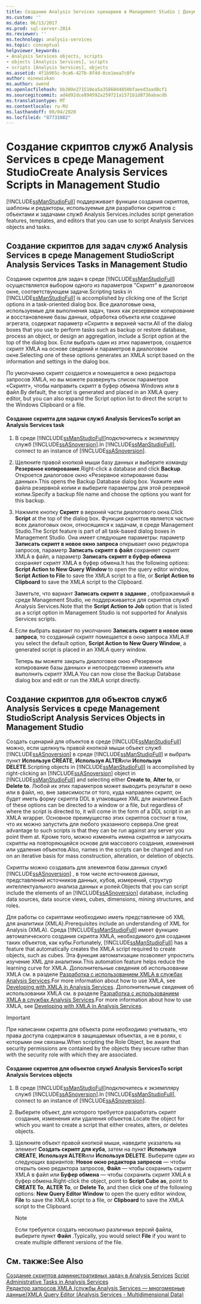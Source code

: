 ```yaml
---
title: Создание Analysis Services сценариев в Management Studio | Документация Майкрософт
ms.custom: ''
ms.date: 06/13/2017
ms.prod: sql-server-2014
ms.reviewer: ''
ms.technology: analysis-services
ms.topic: conceptual
helpviewer_keywords:
- Analysis Services objects, scripts
- objects [Analysis Services], scripts
- scripts [Analysis Services], objects
ms.assetid: 4f1b965c-9ca6-427b-8f4d-0ce1eea7c0fe
author: minewiskan
ms.author: owend
ms.openlocfilehash: bb380e271510ea5a35860d4850bfaeed3aad8cf1
ms.sourcegitcommit: ad4d92dce894592a259721a1571b1d8736abacdb
ms.translationtype: MT
ms.contentlocale: ru-RU
ms.lasthandoff: 08/04/2020
ms.locfileid: "87731082"
---
```

# <a name="create-analysis-services-scripts-in-management-studio"></a><span data-ttu-id="7168e-102">Создание скриптов служб Analysis Services в среде Management Studio</span><span class="sxs-lookup"><span data-stu-id="7168e-102">Create Analysis Services Scripts in Management Studio</span></span>
  [!INCLUDE[ssManStudioFull](../../includes/ssmanstudiofull-md.md)] <span data-ttu-id="7168e-103">поддерживает функции создания скриптов, шаблоны и редакторы, используемые для разработки скриптов с объектами и задачами служб Analysis Services.</span><span class="sxs-lookup"><span data-stu-id="7168e-103">includes script generation features, templates, and editors that you can use to script Analysis Services objects and tasks.</span></span>  
  
## <a name="script-analysis-services-tasks-in-management-studio"></a><span data-ttu-id="7168e-104">Создание скриптов для задач служб Analysis Services в среде Management Studio</span><span class="sxs-lookup"><span data-stu-id="7168e-104">Script Analysis Services Tasks in Management Studio</span></span>  
 <span data-ttu-id="7168e-105">Создание скриптов для задач в среде [!INCLUDE[ssManStudioFull](../../includes/ssmanstudiofull-md.md)] осуществляется выбором одного из параметров "Скрипт" в диалоговом окне, соответствующем задаче.</span><span class="sxs-lookup"><span data-stu-id="7168e-105">Scripting tasks in [!INCLUDE[ssManStudioFull](../../includes/ssmanstudiofull-md.md)] is accomplished by clicking one of the Script options in a task-oriented dialog box.</span></span> <span data-ttu-id="7168e-106">Все диалоговые окна, используемые для выполнения задач, таких как резервное копирование и восстановление базы данных, обработка объекта или создание агрегата, содержат параметр «Скрипт» в верхней части.</span><span class="sxs-lookup"><span data-stu-id="7168e-106">All of the dialog boxes that you use to perform tasks such as backup or restore database, process an object, or design an aggregation, include a Script option at the top of the dialog box.</span></span> <span data-ttu-id="7168e-107">Если выбрать один из этих параметров, создается скрипт XMLA на основе сведений и параметров в диалоговом окне.</span><span class="sxs-lookup"><span data-stu-id="7168e-107">Selecting one of these options generates an XMLA script based on the information and settings in the dialog box.</span></span>  
  
 <span data-ttu-id="7168e-108">По умолчанию скрипт создается и помещается в окно редактора запросов XMLA, но вы можете развернуть список параметров «Скрипт», чтобы направить скрипт в буфер обмена Windows или в файл.</span><span class="sxs-lookup"><span data-stu-id="7168e-108">By default, the script is generated and placed in an XMLA query editor, but you can also expand the Script option list to direct the script to the Windows Clipboard or a file.</span></span>  
  
#### <a name="to-script-an-analysis-services-task"></a><span data-ttu-id="7168e-109">Создание скрипта для задачи служб Analysis Services</span><span class="sxs-lookup"><span data-stu-id="7168e-109">To script an Analysis Services task</span></span>  
  
1.  <span data-ttu-id="7168e-110">В среде [!INCLUDE[ssManStudioFull](../../includes/ssmanstudiofull-md.md)]подключитесь к экземпляру служб [!INCLUDE[ssASnoversion](../../includes/ssasnoversion-md.md)].</span><span class="sxs-lookup"><span data-stu-id="7168e-110">In [!INCLUDE[ssManStudioFull](../../includes/ssmanstudiofull-md.md)], connect to an instance of [!INCLUDE[ssASnoversion](../../includes/ssasnoversion-md.md)].</span></span>  
  
2.  <span data-ttu-id="7168e-111">Щелкните правой кнопкой мыши базу данных и выберите команду **Резервное копирование**.</span><span class="sxs-lookup"><span data-stu-id="7168e-111">Right-click a database and click **Backup**.</span></span> <span data-ttu-id="7168e-112">Откроется диалоговое окно «Резервное копирование базы данных».</span><span class="sxs-lookup"><span data-stu-id="7168e-112">This opens the Backup Database dialog box.</span></span> <span data-ttu-id="7168e-113">Укажите имя файла резервной копии и выберите параметры для этой резервной копии.</span><span class="sxs-lookup"><span data-stu-id="7168e-113">Specify a backup file name and choose the options you want for this backup.</span></span>  
  
3.  <span data-ttu-id="7168e-114">Нажмите кнопку **Скрипт** в верхней части диалогового окна.</span><span class="sxs-lookup"><span data-stu-id="7168e-114">Click **Script** at the top of the dialog box.</span></span> <span data-ttu-id="7168e-115">Функция скриптов является частью всех диалоговых окон, относящихся к задачам, в среде Management Studio.</span><span class="sxs-lookup"><span data-stu-id="7168e-115">The Script feature is part of all task-based dialog boxes in Management Studio.</span></span> <span data-ttu-id="7168e-116">Она имеет следующие параметры: параметр **Записать скрипт в новое окно запроса** открывает окно редактора запросов, параметр **Записать скрипт в файл** сохраняет скрипт XMLA в файл, а параметр **Записать скрипт в буфер обмена** сохраняет скрипт XMLA в буфер обмена.</span><span class="sxs-lookup"><span data-stu-id="7168e-116">It has the following options: **Script Action to New Query Window** to open the query editor window, **Script Action to File** to save the XMLA script to a file, or **Script Action to Clipboard** to save the XMLA script to the Clipboard.</span></span>  
  
     <span data-ttu-id="7168e-117">Заметьте, что вариант **Записать скрипт в задание** , отображаемый в среде Management Studio, не поддерживается для скриптов служб Analysis Services.</span><span class="sxs-lookup"><span data-stu-id="7168e-117">Note that the **Script Action to Job** option that is listed as a script option in Management Studio is not supported for Analysis Services scripts.</span></span>  
  
4.  <span data-ttu-id="7168e-118">Если выбрать вариант по умолчанию **Записать скрипт в новое окно запроса**, то созданный скрипт помещается в окно запроса XMLA.</span><span class="sxs-lookup"><span data-stu-id="7168e-118">If you select the default option, **Script Action to New Query Window**, a generated script is placed in an XMLA query window.</span></span>  
  
     <span data-ttu-id="7168e-119">Теперь вы можете закрыть диалоговое окно «Резервное копирование базы данных» и непосредственно изменить или выполнить скрипт XMLA.</span><span class="sxs-lookup"><span data-stu-id="7168e-119">You can now close the Backup Database dialog box and edit or run the XMLA script directly.</span></span>  
  
## <a name="script-analysis-services-objects-in-management-studio"></a><span data-ttu-id="7168e-120">Создание скриптов для объектов служб Analysis Services в среде Management Studio</span><span class="sxs-lookup"><span data-stu-id="7168e-120">Script Analysis Services Objects in Management Studio</span></span>  
 <span data-ttu-id="7168e-121">Создать сценарий для объектов в среде [!INCLUDE[ssManStudioFull](../../includes/ssmanstudiofull-md.md)] можно, если щелкнуть правой кнопкой мыши объект служб [!INCLUDE[ssASnoversion](../../includes/ssasnoversion-md.md)] в среде [!INCLUDE[ssManStudioFull](../../includes/ssmanstudiofull-md.md)] и выбрать пункт **Используя CREATE**, **Используя ALTER**или **Используя DELETE**.</span><span class="sxs-lookup"><span data-stu-id="7168e-121">Scripting objects in [!INCLUDE[ssManStudioFull](../../includes/ssmanstudiofull-md.md)] is accomplished by right-clicking an [!INCLUDE[ssASnoversion](../../includes/ssasnoversion-md.md)] object in [!INCLUDE[ssManStudioFull](../../includes/ssmanstudiofull-md.md)] and selecting either **Create to**, **Alter to**, or **Delete to**.</span></span> <span data-ttu-id="7168e-122">Любой их этих параметров может выводить результат в окно или в файл, но, вне зависимости от того, куда направлен скрипт, он будет иметь форму скрипта DDL в упаковщике XML для аналитики.</span><span class="sxs-lookup"><span data-stu-id="7168e-122">Each of these options can be directed to a window or a file, but regardless of where the script is directed to, it will come in the form of a DDL script in an XMLA wrapper.</span></span> <span data-ttu-id="7168e-123">Основное преимущество этих скриптов состоит в том, что их можно запустить для любого указанного сервера.</span><span class="sxs-lookup"><span data-stu-id="7168e-123">One great advantage to such scripts is that they can be run against any server you point them at.</span></span> <span data-ttu-id="7168e-124">Кроме того, можно изменять имена скриптов и запускать скрипты на повторяющейся основе для массового создания, изменения или удаления объектов.</span><span class="sxs-lookup"><span data-stu-id="7168e-124">Also, names in the scripts can be changed and run on an iterative basis for mass construction, alteration, or deletion of objects.</span></span>  
  
 <span data-ttu-id="7168e-125">Скрипты можно создавать для элементов базы данных служб [!INCLUDE[ssASnoversion](../../includes/ssasnoversion-md.md)] , в том числе источников данных, представлений источников данных, кубов, измерений, структур интеллектуального анализа данных и ролей.</span><span class="sxs-lookup"><span data-stu-id="7168e-125">Objects that you can script include the elements of an [!INCLUDE[ssASnoversion](../../includes/ssasnoversion-md.md)] database, including data sources, data source views, cubes, dimensions, mining structures, and roles.</span></span>  
  
 <span data-ttu-id="7168e-126">Для работы со скриптами необходимо иметь представление об XML для аналитики (XMLA).</span><span class="sxs-lookup"><span data-stu-id="7168e-126">Prerequisites include an understanding of XML for Analysis (XMLA).</span></span> <span data-ttu-id="7168e-127">Среда [!INCLUDE[ssManStudioFull](../../includes/ssmanstudiofull-md.md)] имеет функцию автоматического создания скрипта XMLA, необходимого для создания таких объектов, как кубы.</span><span class="sxs-lookup"><span data-stu-id="7168e-127">Fortunately, [!INCLUDE[ssManStudioFull](../../includes/ssmanstudiofull-md.md)] has a feature that automatically creates the XMLA script required to create objects, such as cubes.</span></span> <span data-ttu-id="7168e-128">Эта функция автоматизации позволяет упростить изучение XML для аналитики.</span><span class="sxs-lookup"><span data-stu-id="7168e-128">This automation feature helps reduce the learning curve for XMLA.</span></span> <span data-ttu-id="7168e-129">Дополнительные сведения об использовании XMLA см. в разделе [Разработка с использованием XMLA в службах Analysis Services](../multidimensional-models-scripting-language-assl-xmla/developing-with-xmla-in-analysis-services.md).</span><span class="sxs-lookup"><span data-stu-id="7168e-129">For more information about how to use XMLA, see [Developing with XMLA in Analysis Services](../multidimensional-models-scripting-language-assl-xmla/developing-with-xmla-in-analysis-services.md).</span></span> <span data-ttu-id="7168e-130">Дополнительные сведения об использовании XMLA см. в разделе [Разработка с использованием XMLA в службах Analysis Services](../multidimensional-models-scripting-language-assl-xmla/developing-with-xmla-in-analysis-services.md).</span><span class="sxs-lookup"><span data-stu-id="7168e-130">For more information about how to use XMLA, see [Developing with XMLA in Analysis Services](../multidimensional-models-scripting-language-assl-xmla/developing-with-xmla-in-analysis-services.md).</span></span>  
  
> [!IMPORTANT]  
>  <span data-ttu-id="7168e-131">При написании скрипта для объекта роли необходимо учитывать, что права доступа содержатся в защищаемых объектах, а не в ролях, с которыми они связаны.</span><span class="sxs-lookup"><span data-stu-id="7168e-131">When scripting the Role Object, be aware that security permissions are contained by the objects they secure rather than with the security role with which they are associated.</span></span>  
  
#### <a name="to-script-analysis-services-objects"></a><span data-ttu-id="7168e-132">Создание скриптов для объектов служб Analysis Services</span><span class="sxs-lookup"><span data-stu-id="7168e-132">To script Analysis Services objects</span></span>  
  
1.  <span data-ttu-id="7168e-133">В среде [!INCLUDE[ssManStudioFull](../../includes/ssmanstudiofull-md.md)]подключитесь к экземпляру служб [!INCLUDE[ssASnoversion](../../includes/ssasnoversion-md.md)].</span><span class="sxs-lookup"><span data-stu-id="7168e-133">In [!INCLUDE[ssManStudioFull](../../includes/ssmanstudiofull-md.md)], connect to an instance of [!INCLUDE[ssASnoversion](../../includes/ssasnoversion-md.md)].</span></span>  
  
2.  <span data-ttu-id="7168e-134">Выберите объект, для которого требуется разработать скрипт создания, изменения или удаления объектов.</span><span class="sxs-lookup"><span data-stu-id="7168e-134">Locate the object for which you want to create a script that either creates, alters, or deletes objects.</span></span>  
  
3.  <span data-ttu-id="7168e-135">Щелкните объект правой кнопкой мыши, наведите указатель на элемент **Создать скрипт для куба**, затем на пункт **Используя CREATE**, **Используя ALTER**или **Используя DELETE**. Выберите один из следующих вариантов: **Новое окно редактора запросов** — чтобы открыть окно редактора запросов, **Файл** — чтобы сохранить скрипт XMLA в файл или **Буфер обмена** — чтобы сохранить скрипт XMLA в буфер обмена.</span><span class="sxs-lookup"><span data-stu-id="7168e-135">Right-click the object, point to **Script Cube as**, point to **CREATE To**, **ALTER To**, or **Delete To**, and then click one of the following options: **New Query Editor Window** to open the query editor window, **File** to save the XMLA script to a file, or **Clipboard** to save the XMLA script to the Clipboard.</span></span>  
  
    > [!NOTE]  
    >  <span data-ttu-id="7168e-136">Если требуется создать несколько различных версий файла, выберите пункт **Файл** .</span><span class="sxs-lookup"><span data-stu-id="7168e-136">Typically, you would select **File** if you want to create multiple different versions of the file.</span></span>  
  
## <a name="see-also"></a><span data-ttu-id="7168e-137">См. также:</span><span class="sxs-lookup"><span data-stu-id="7168e-137">See Also</span></span>  
 <span data-ttu-id="7168e-138">[Создание скриптов административных задач в Analysis Services](../script-administrative-tasks-in-analysis-services.md) </span><span class="sxs-lookup"><span data-stu-id="7168e-138">[Script Administrative Tasks in Analysis Services](../script-administrative-tasks-in-analysis-services.md) </span></span>  
 [<span data-ttu-id="7168e-139">Редактор запросов XMLA (службы Analysis Services — многомерные данные)</span><span class="sxs-lookup"><span data-stu-id="7168e-139">XMLA Query Editor &#40;Analysis Services - Multidimensional Data&#41;</span></span>](../xmla-query-editor-analysis-services-multidimensional-data.md)  
  
  
